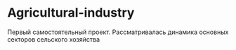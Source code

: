 # Agricultural-industry
Первый самостоятельный проект. Рассматривалась динамика основных секторов сельского хозяйства
